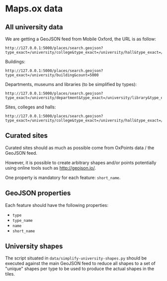 Maps.ox data
============

All university data
-------------------

We are getting a GeoJSON feed from Mobile Oxford, the URL is as follow:

    http://127.0.0.1:5000/places/search.geojson?type_exact=/university/college&type_exact=/university/hall&type_exact=/university/department&type_exact=/university/building&type_exact=/university/library&type_exact=/university/site&type_exact=/leisure/museum&count=5000

Buildings:

    http://127.0.0.1:5000/places/search.geojson?type_exact=/university/building&count=5000

Departments, museums and libraries (to be simplified by types):

    http://127.0.0.1:5000/places/search.geojson?type_exact=/university/department&type_exact=/university/library&type_exact=/leisure/museum&count=5000

Sites, colleges and halls:

    http://127.0.0.1:5000/places/search.geojson?type_exact=/university/college&type_exact=/university/hall&type_exact=/university/site&count=5000

Curated sites
-------------

Curated sites should as much as possible come from OxPoints data / the GeoJSON feed.

However, it is possible to create arbitrary shapes and/or points potentially using online tools such as http://geojson.io/.

One property is mandatory for each feature: `short_name`.

GeoJSON properties
------------------

Each feature should have the following properties:

* `type`
* `type_name`
* `name`
* `short_name`

University shapes
-----------------

The script situated in `data/simplify-university-shapes.py` should be executed against the main GeoJSON feed to reduce all shapes to a set of "unique" shapes per type to be used to produce the actual shapes in the tiles.
